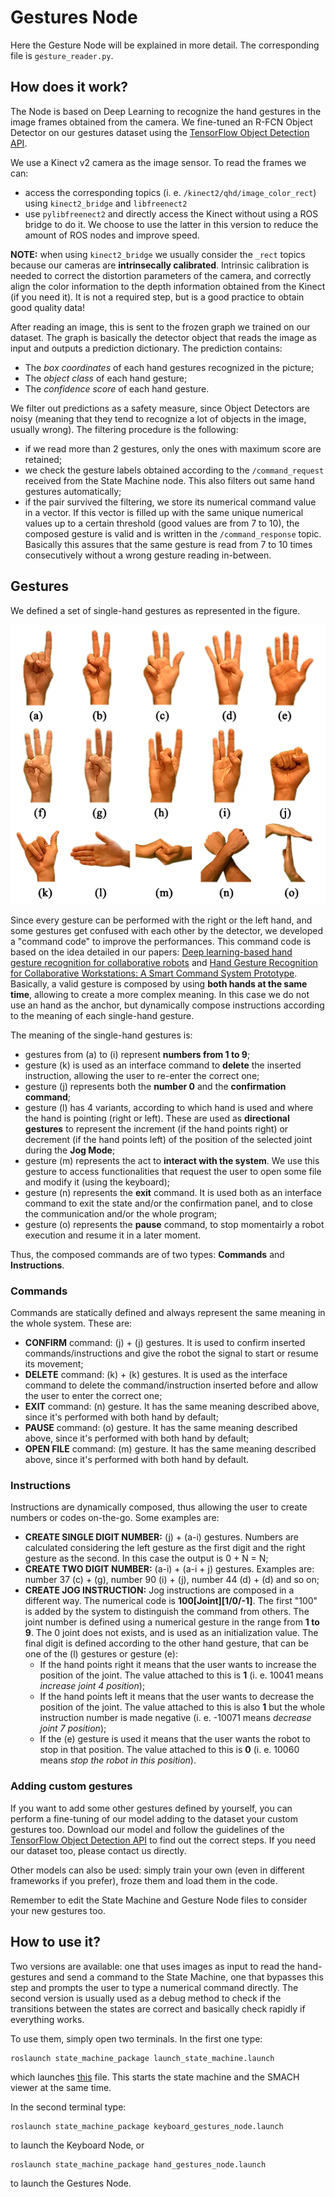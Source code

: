 # Gestures Node
Here the Gesture Node will be explained in more detail.
The corresponding file is `gesture_reader.py`.

## How does it work?
The Node is based on Deep Learning to recognize the hand gestures in the image frames obtained from the camera.
We fine-tuned an R-FCN Object Detector on our gestures dataset using the [TensorFlow Object Detection API](https://github.com/tensorflow/models/tree/master/research/object_detection). 

We use a Kinect v2 camera as the image sensor. To read the frames we can:
- access the corresponding topics (i. e. `/kinect2/qhd/image_color_rect`) using `kinect2_bridge` and `libfreenect2`
- use `pylibfreenect2` and directly access the Kinect without using a ROS bridge to do it.
We choose to use the latter in this version to reduce the amount of ROS nodes and improve speed.

**NOTE:** when using `kinect2_bridge` we usually consider the `_rect` topics because our cameras are **intrinsecally calibrated**.
Intrinsic calibration is needed to correct the distortion parameters of the camera, and correctly align the color information to the depth information obtained from the Kinect (if you need it).
It is not a required step, but is a good practice to obtain good quality data!

After reading an image, this is sent to the frozen graph we trained on our dataset.
The graph is basically the detector object that reads the image as input and outputs a prediction dictionary.
The prediction contains:
- The _box coordinates_ of each hand gestures recognized in the picture;
- The _object class_ of each hand gesture;
- The _confidence score_ of each hand gesture.

We filter out predictions as a safety measure, since Object Detectors are noisy (meaning that they tend to recognize a lot of objects in the image, usually wrong). The filtering procedure is the following:
- if we read more than 2 gestures, only the ones with maximum score are retained;
- we check the gesture labels obtained according to the `/command_request` received from the State Machine node. This also filters out same hand gestures automatically;
- if the pair survived the filtering, we store its numerical command value in a vector. If this vector is filled up with the same unique numerical values up to a certain threshold (good values are from 7 to 10), the composed gesture is valid and is written in the `/command_response` topic. Basically this assures that the same gesture is read from 7 to 10 times consecutively without a wrong gesture reading in-between.

## Gestures
We defined a set of single-hand gestures as represented in the figure.

<p align="center">
  <img src="https://github.com/Krissy93/meta-workstations-project/blob/master/images/hands2.png">
</p>

Since every gesture can be performed with the right or the left hand, and some gestures get confused with each other by the detector, we developed a "command code" to improve the performances.
This command code is based on the idea detailed in our papers: [Deep learning-based hand gesture recognition for collaborative robots](https://ieeexplore.ieee.org/abstract/document/8674634) and [Hand Gesture Recognition for Collaborative Workstations: A Smart Command System Prototype](https://link.springer.com/chapter/10.1007%2F978-3-030-30754-7_33).
Basically, a valid gesture is composed by using **both hands at the same time**, allowing to create a more complex meaning.
In this case we do not use an hand as the anchor, but dynamically compose instructions according to the meaning of each single-hand gesture.

The meaning of the single-hand gestures is:
- gestures from (a) to (i) represent **numbers from 1 to 9**;
- gesture (k) is used as an interface command to **delete** the inserted instruction, allowing the user to re-enter the correct one;
- gesture (j) represents both the **number 0** and the **confirmation command**;
- gesture (l) has 4 variants, according to which hand is used and where the hand is pointing (right or left).
These are used as **directional gestures** to represent the increment (if the hand points right) or decrement (if the hand points left) of the position of the selected joint during the **Jog Mode**;
- gesture (m) represents the act to **interact with the system**. We use this gesture to access functionalities that request the user to open some file and modify it (using the keyboard);
- gesture (n) represents the **exit** command. It is used both as an interface command to exit the state and/or the confirmation panel, and to close the communication and/or the whole program;
- gesture (o) represents the **pause** command, to stop momentairly a robot execution and resume it in a later moment.

Thus, the composed commands are of two types: **Commands** and **Instructions**.

### Commands
Commands are statically defined and always represent the same meaning in the whole system.
These are:
- **CONFIRM** command: (j) + (j) gestures. It is used to confirm inserted commands/instructions and give the robot the signal to start or resume its movement;
- **DELETE** command: (k) + (k) gestures. It is used as the interface command to delete the command/instruction inserted before and allow the user to enter the correct one;
- **EXIT** command: (n) gesture. It has the same meaning described above, since it's performed with both hand by default;
- **PAUSE** command: (o) gesture. It has the same meaning described above, since it's performed with both hand by default;
- **OPEN FILE** command: (m) gesture. It has the same meaning described above, since it's performed with both hand by default.

### Instructions
Instructions are dynamically composed, thus allowing the user to create numbers or codes on-the-go. Some examples are:
- **CREATE SINGLE DIGIT NUMBER:** (j) + (a-i) gestures. Numbers are calculated considering the left gesture as the first digit and the right gesture as the second.
In this case the output is 0 + N = N;
- **CREATE TWO DIGIT NUMBER:** (a-i) + (a-i + j) gestures. Examples are: number 37 (c) + (g), number 90 (i) + (j), number 44 (d) + (d) and so on;
- **CREATE JOG INSTRUCTION:** Jog instructions are composed in a different way.
The numerical code is **100[Joint][1/0/-1]**. The first "100" is added by the system to distinguish the command from others.
The joint number is defined using a numerical gesture in the range from **1 to 9**. The 0 joint does not exists, and is used as an initialization value.
The final digit is defined according to the other hand gesture, that can be one of the (l) gestures or gesture (e):
    - If the hand points right it means that the user wants to increase the position of the joint. The value attached to this is **1** (i. e. 10041 means _increase joint 4 position_);
    - If the hand points left it means that the user wants to decrease the position of the joint. The value attached to this is also **1** but the whole instruction number is made negative (i. e. -10071 means _decrease joint 7 position_);
    - If the (e) gesture is used it means that the user wants the robot to stop in that position. The value attached to this is **0** (i. e. 10060 means _stop the robot in this position_).

### Adding custom gestures
If you want to add some other gestures defined by yourself, you can perform a fine-tuning of our model adding to the dataset your custom gestures too.
Download our model and follow the guidelines of the [TensorFlow Object Detection API](https://github.com/tensorflow/models/tree/master/research/object_detection) to find out the correct steps. If you need our dataset too, please contact us directly.

Other models can also be used: simply train your own (even in different frameworks if you prefer), froze them and load them in the code.

Remember to edit the State Machine and Gesture Node files to consider your new gestures too.

## How to use it?
Two versions are available: one that uses images as input to read the hand-gestures and send a command to the State Machine, one that bypasses this step and prompts the user to type a numerical command directly. The second version is usually used as a debug method to check if the transitions between the states are correct and basically check rapidly if everything works.

To use them, simply open two terminals. In the first one type:
```
roslaunch state_machine_package launch_state_machine.launch
```
which launches [this](https://github.com/Krissy93/meta-workstations-project/blob/master/state_machine_package/launch/launch_state_machine.launch) file. This starts the state machine and the SMACH viewer at the same time.

In the second terminal type:
```
roslaunch state_machine_package keyboard_gestures_node.launch
```
to launch the Keyboard Node, or
```
roslaunch state_machine_package hand_gestures_node.launch
```
to launch the Gestures Node.
